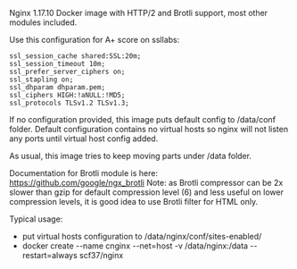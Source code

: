 Nginx 1.17.10 Docker image with HTTP/2 and Brotli support, most other modules included.


Use this configuration for A+ score on ssllabs:
```nginx
ssl_session_cache shared:SSL:20m;
ssl_session_timeout 10m;
ssl_prefer_server_ciphers on;
ssl_stapling on;
ssl_dhparam dhparam.pem;
ssl_ciphers HIGH:!aNULL:!MD5;
ssl_protocols TLSv1.2 TLSv1.3;
```

If no configuration provided, this image puts default config to /data/conf folder. Default configuration contains no virtual hosts so nginx will not listen any ports until
virtual host config added.

As usual, this image tries to keep moving parts under /data folder.

Documentation for Brotli module is here: https://github.com/google/ngx_brotli
Note: as Brotli compressor can be 2x slower than gzip for default compression level (6) and less useful on lower compression levels, it is good idea to use Brotli filter for HTML only.

Typical usage:

- put virtual hosts configuration to /data/nginx/conf/sites-enabled/
- docker create --name cnginx --net=host -v /data/nginx:/data --restart=always scf37/nginx
